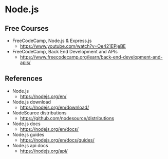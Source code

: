 # Node.js

## 

## Free Courses

- FreeCodeCamp, Node.js & Express.js
  - <https://www.youtube.com/watch?v=Oe421EPjeBE>
- FreeCodeCamp, Back End Development and APIs
  - <https://www.freecodecamp.org/learn/back-end-development-and-apis/>

## References

- Node.js
  - <https://nodejs.org/en/>
- Node.js download
  - <https://nodejs.org/en/download/>
- NodeSource distributions
  - <https://github.com/nodesource/distributions>
- Node.js docs
  - <https://nodejs.org/en/docs/>
- Node.js guides
  - <https://nodejs.org/en/docs/guides/>
- Node.js api docs
  - <https://nodejs.org/api/>